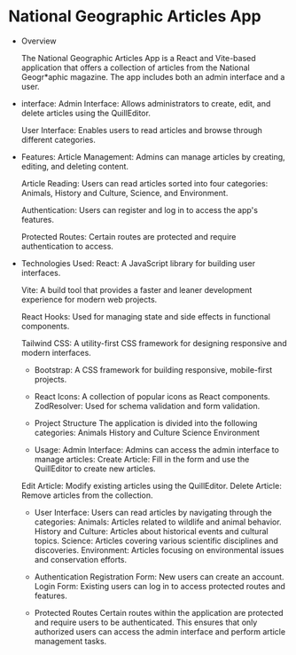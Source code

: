 # National Geographic Articles App

* Overview

    The National Geographic Articles App is a React and Vite-based application that offers a collection of articles from the National Geogr*aphic magazine.     The app includes both an admin interface and a user. 

* interface:
    Admin Interface: Allows administrators to create, edit, and delete articles using the QuillEditor.

    User Interface: Enables users to read articles and browse through different categories.

* Features:
    Article Management: Admins can manage articles by creating, editing, and deleting content.

    Article Reading: Users can read articles sorted into four categories: Animals, History and Culture, Science, and Environment.

    Authentication: Users can register and log in to access the app's features.

    Protected Routes: Certain routes are protected and require authentication to access.

* Technologies Used:
    React: A JavaScript library for building user interfaces.

    Vite: A build tool that provides a faster and leaner development experience for modern web projects.

    React Hooks: Used for managing state and side effects in functional 
    components.

    Tailwind CSS: A utility-first CSS framework for designing responsive and modern interfaces.

   * Bootstrap: A CSS framework for building responsive, mobile-first projects.
    
   * React Icons: A collection of popular icons as React components.
      ZodResolver: Used for schema validation and form validation.
    
   * Project Structure
      The application is divided into the following categories:
      Animals
      History and Culture
      Science
      Environment

    * Usage:
    Admin Interface:
      Admins can access the admin interface to manage articles:
      Create Article: Fill in the form and use the QuillEditor to create new articles.
    
    Edit Article: Modify existing articles using the QuillEditor.
      Delete Article: Remove articles from the collection.
    
    * User Interface:
      Users can read articles by navigating through the categories:
      Animals: Articles related to wildlife and animal behavior.
      History and Culture: Articles about historical events and cultural topics.
      Science: Articles covering various scientific disciplines and discoveries.
      Environment: Articles focusing on environmental issues and conservation efforts.
    
    * Authentication
      Registration Form: New users can create an account.
      Login Form: Existing users can log in to access protected routes and features.
    
    * Protected Routes
      Certain routes within the application are protected and require users to be authenticated. This ensures that only authorized users can access the 
      admin interface and perform article management tasks.



